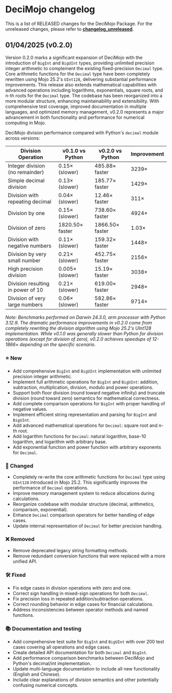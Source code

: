 # DeciMojo changelog

This is a list of RELEASED changes for the DeciMojo Package. For the unreleased changes, please refer to **[changelog_unreleased](https://zhuyuhao.com/decimojo/docs/changelog_unreleased.html)**.

## 01/04/2025 (v0.2.0)

Version 0.2.0 marks a significant expansion of DeciMojo with the introduction of `BigInt` and `BigUInt` types, providing unlimited precision integer arithmetic to complement the existing fixed-precision `Decimal` type. Core arithmetic functions for the `Decimal` type have been completely rewritten using Mojo 25.2's `UInt128`, delivering substantial performance improvements. This release also extends mathematical capabilities with advanced operations including logarithms, exponentials, square roots, and n-th roots for the `Decimal` type. The codebase has been reorganized into a more modular structure, enhancing maintainability and extensibility. With comprehensive test coverage, improved documentation in multiple languages, and optimized memory management, v0.2.0 represents a major advancement in both functionality and performance for numerical computing in Mojo.

DeciMojo division performance compared with Python's `decimal` module across versions:

| Division Operation                | v0.1.0 vs Python | v0.2.0 vs Python | Improvement |
| --------------------------------- | ---------------- | ---------------- | ----------- |
| Integer division (no remainder)   | 0.15× (slower)   | 485.88× faster   | 3239×       |
| Simple decimal division           | 0.13× (slower)   | 185.77× faster   | 1429×       |
| Division with repeating decimal   | 0.04× (slower)   | 12.46× faster    | 311×        |
| Division by one                   | 0.15× (slower)   | 738.60× faster   | 4924×       |
| Division of zero                  | 1820.50× faster  | 1866.50× faster  | 1.03×       |
| Division with negative numbers    | 0.11× (slower)   | 159.32× faster   | 1448×       |
| Division by very small number     | 0.21× (slower)   | 452.75× faster   | 2156×       |
| High precision division           | 0.005× (slower)  | 15.19× faster    | 3038×       |
| Division resulting in power of 10 | 0.21× (slower)   | 619.00× faster   | 2948×       |
| Division of very large numbers    | 0.06× (slower)   | 582.86× faster   | 9714×       |

_Note: Benchmarks performed on Darwin 24.3.0, arm processor with Python 3.12.9. The dramatic performance improvements in v0.2.0 come from completely rewriting the division algorithm using Mojo 25.2's UInt128 implementation. While v0.1.0 was generally slower than Python for division operations (except for division of zero), v0.2.0 achieves speedups of 12-1866× depending on the specific scenario._

### ⭐️ New

- Add comprehensive `BigInt` and `BigUInt` implementation with unlimited precision integer arithmetic.
- Implement full arithmetic operations for `BigInt` and `BigUInt`: addition, subtraction, multiplication, division, modulo and power operations.
- Support both floor division (round toward negative infinity) and truncate division (round toward zero) semantics for mathematical correctness.
- Add complete comparison operations for `BigInt` with proper handling of negative values.
- Implement efficient string representation and parsing for `BigInt` and `BigUInt`.
- Add advanced mathematical operations for `Decimal`: square root and n-th root.
- Add logarithm functions for `Decimal`: natural logarithm, base-10 logarithm, and logarithm with arbitrary base.
- Add exponential function and power function with arbitrary exponents for `Decimal`.

### 🦋 Changed

- Completely re-write the core arithmetic functions for `Decimal` type using `UInt128` introduced in Mojo 25.2. This significantly improves the performance of `Decimal` operations.
- Improve memory management system to reduce allocations during calculations.
- Reorganize codebase with modular structure (decimal, arithmetics, comparison, exponential).
- Enhance `Decimal` comparison operators for better handling of edge cases.
- Update internal representation of `Decimal` for better precision handling.

### ❌ Removed

- Remove deprecated legacy string formatting methods.
- Remove redundant conversion functions that were replaced with a more unified API.

### 🛠️ Fixed

- Fix edge cases in division operations with zero and one.
- Correct sign handling in mixed-sign operations for both `Decimal`.
- Fix precision loss in repeated addition/subtraction operations.
- Correct rounding behavior in edge cases for financial calculations.
- Address inconsistencies between operator methods and named functions.

### 📚 Documentation and testing

- Add comprehensive test suite for `BigInt` and `BigUInt` with over 200 test cases covering all operations and edge cases.
- Create detailed API documentation for both `Decimal` and `BigInt`.
- Add performance comparison benchmarks between DeciMojo and Python's decimal/int implementation.
- Update multi-language documentation to include all new functionality (English and Chinese).
- Include clear explanations of division semantics and other potentially confusing numerical concepts.
